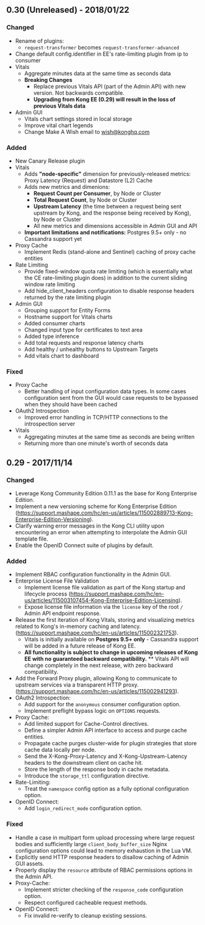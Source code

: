 ## 0.30 (Unreleased) - 2018/01/22

### Changed

- Rename of plugins:
  - `request-transformer` becomes `request-transformer-advanced`
- Change default config.identifier in EE's rate-limiting plugin from ip to consumer
- Vitals
  - Aggregate minutes data at the same time as seconds data
  - **Breaking Changes**
    - Replace previous Vitals API (part of the Admin API) with new version. Not backwards compatible.
    - **Upgrading from Kong EE (0.29) will result in the loss of previous Vitals data**
- Admin GUI
  - Vitals chart settings stored in local storage
  - Improve vital chart legends
  - Change Make A Wish email to wish@konghq.com

### Added

- New Canary Release plugin
- Vitals
  - Adds **"node-specific"** dimension for previously-released metrics: Proxy Latency (Request) and Datastore (L2) Cache
  - Adds new metrics and dimenions:
    - **Request Count per Consumer**, by Node or Cluster
    - **Total Request Count**, by Node or Cluster
    - **Upstream Latency** (the time between a request being sent upstream by Kong, and the response being received by Kong), by Node or Cluster
    - All new metrics and dimensions accessible in Admin GUI and API
  - **Important limitations and notifications:**  Postgres 9.5+ only - no Cassandra support yet
- Proxy Cache
  - Implement Redis (stand-alone and Sentinel) caching of proxy cache entities
- Rate Limiting
  - Provide fixed-window quota rate limiting (which is essentially what the CE rate-limiting plugin does) in addition to the current sliding window rate limiting
  - Add hide_client_headers configuration to disable response headers returned by the rate limiting plugin
- Admin GUI
  - Grouping support for Entity Forms
  - Hostname support for Vitals charts
  - Added consumer charts
  - Changed input type for certificates to text area
  - Added type inference
  - Add total requests and response latency charts
  - Add healthy / unhealthy buttons to Upstream Targets
  - Add vitals chart to dashboard

### Fixed

- Proxy Cache
  - Better handling of input configuration data types. In some cases configuration sent from the GUI would case requests to be bypassed when they should have been cached
- OAuth2 Introspection
  - Improved error handling in TCP/HTTP connections to the introspection server
- Vitals
  - Aggregating minutes at the same time as seconds are being written
  - Returning more than one minute's worth of seconds data

## 0.29 - 2017/11/14

### Changed

- Leverage Kong Community Edition 0.11.1 as the base for Kong Enterprise Edition.
- Implement a new versioning scheme for Kong Enterprise Edition
  (https://support.mashape.com/hc/en-us/articles/115002889713-Kong-Enterprise-Edition-Versioning).
- Clarify warning error messages in the Kong CLI utility upon encountering an
  error when attempting to interpolate the Admin GUI template file.
- Enable the OpenID Connect suite of plugins by default.

### Added

- Implement RBAC configuration functionality in the Admin GUI.
- Enterprise License File Validation
  - Implement license file validation as part of the Kong startup and lifecycle
    process (https://support.mashape.com/hc/en-us/articles/115003107454-Kong-Enterprise-Edition-Licensing).
  - Expose license file information via the `license` key of the root `/` Admin
    API endpoint response.
- Release the first iteration of Kong Vitals, storing and visualizing metrics
  related to Kong's in-memory caching and latency.
  (https://support.mashape.com/hc/en-us/articles/115002321753).
  - Vitals is initially available on **Postgres 9.5+ only** - Cassandra support will be added 
  in a future release of Kong EE.
  - **All functionality is subject to change in upcoming releases of Kong EE with no guaranteed 
  backward compatibility.** ** Vitals API will change completely in the next release, with zero 
  backward compatibility.
- Add the Forward Proxy plugin, allowing Kong to communicate to upstream services
  via a transparent HTTP proxy.
  (https://support.mashape.com/hc/en-us/articles/115002941293).
- OAuth2 Introspection:
  - Add support for the `anonymous` consumer configuration option.
  - Implement preflight bypass logic on `OPTIONS` requests.
- Proxy Cache:
  - Add limited support for Cache-Control directives.
  - Define a simpler Admin API interface to access and purge cache entities.
  - Propagate cache purges cluster-wide for plugin strategies that store cache
    data locally per node.
  - Send the X-Kong-Proxy-Latency and X-Kong-Upstream-Latency headers to the
    downstream client on cache hit.
  - Store the length of the response body in cache metadata.
  - Introduce the `storage_ttl` configuration directive.
- Rate-Limiting:
  - Treat the `namespace` config option as a fully optional configuration option.
- OpenID Connect:
  - Add `login_redirect_mode` configuration option.
 

### Fixed

- Handle a case in multipart form upload processing where large request bodies
  and sufficiently large `client_body_buffer_size` Nginx configuration options
  could lead to memory exhaustion in the Lua VM.
- Explicitly send HTTP response headers to disallow caching of Admin GUI assets.
- Properly display the `resource` attribute of RBAC permissions options in the
  Admin API.
- Proxy-Cache:
  - Implement stricter checking of the `response_code` configuration option.
  - Respect configured cacheable request methods.
- OpenID Connect:
  - Fix invalid re-verify to cleanup existing sessions.
